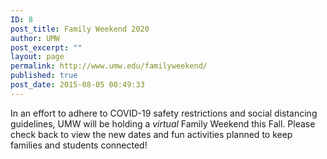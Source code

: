 ```yaml
---
ID: 8
post_title: Family Weekend 2020
author: UMW
post_excerpt: ""
layout: page
permalink: http://www.umw.edu/familyweekend/
published: true
post_date: 2015-08-05 00:49:33
---
```

In an effort to adhere to COVID-19 safety restrictions and social distancing guidelines, UMW will be holding a <em>virtual</em> Family Weekend this Fall. Please check back to view the new dates and fun activities planned to keep families and students connected!
